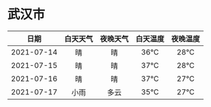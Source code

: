 # 武汉市
|日期|白天天气|夜晚天气|白天温度|夜晚温度|
|:--:|:--:|:--:|:--:|:--:|
|2021-07-14|晴|晴|36℃|28℃|
|2021-07-15|晴|晴|37℃|28℃|
|2021-07-16|晴|晴|37℃|27℃|
|2021-07-17|小雨|多云|35℃|27℃|
